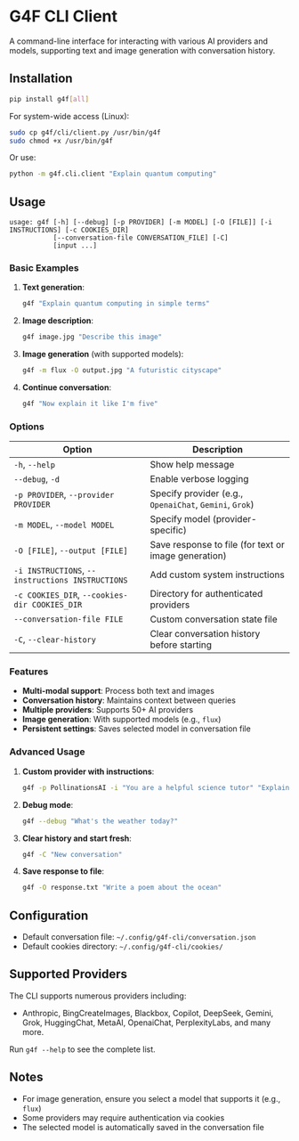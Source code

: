 # G4F CLI Client

A command-line interface for interacting with various AI providers and models, supporting text and image generation with conversation history.

## Installation

```bash
pip install g4f[all]
```

For system-wide access (Linux):

```bash
sudo cp g4f/cli/client.py /usr/bin/g4f
sudo chmod +x /usr/bin/g4f
```

Or use:

```bash
python -m g4f.cli.client "Explain quantum computing"
```

## Usage

```text
usage: g4f [-h] [--debug] [-p PROVIDER] [-m MODEL] [-O [FILE]] [-i INSTRUCTIONS] [-c COOKIES_DIR]
           [--conversation-file CONVERSATION_FILE] [-C]
           [input ...]
```

### Basic Examples

1. **Text generation**:
   ```bash
   g4f "Explain quantum computing in simple terms"
   ```

2. **Image description**:
   ```bash
   g4f image.jpg "Describe this image"
   ```

3. **Image generation** (with supported models):
   ```bash
   g4f -m flux -O output.jpg "A futuristic cityscape"
   ```

4. **Continue conversation**:
   ```bash
   g4f "Now explain it like I'm five"
   ```

### Options

| Option | Description |
|--------|-------------|
| `-h`, `--help` | Show help message |
| `--debug`, `-d` | Enable verbose logging |
| `-p PROVIDER`, `--provider PROVIDER` | Specify provider (e.g., `OpenaiChat`, `Gemini`, `Grok`) |
| `-m MODEL`, `--model MODEL` | Specify model (provider-specific) |
| `-O [FILE]`, `--output [FILE]` | Save response to file (for text or image generation) |
| `-i INSTRUCTIONS`, `--instructions INSTRUCTIONS` | Add custom system instructions |
| `-c COOKIES_DIR`, `--cookies-dir COOKIES_DIR` | Directory for authenticated providers |
| `--conversation-file FILE` | Custom conversation state file |
| `-C`, `--clear-history` | Clear conversation history before starting |

### Features

- **Multi-modal support**: Process both text and images
- **Conversation history**: Maintains context between queries
- **Multiple providers**: Supports 50+ AI providers
- **Image generation**: With supported models (e.g., `flux`)
- **Persistent settings**: Saves selected model in conversation file

### Advanced Usage

1. **Custom provider with instructions**:
   ```bash
   g4f -p PollinationsAI -i "You are a helpful science tutor" "Explain photosynthesis"
   ```

2. **Debug mode**:
   ```bash
   g4f --debug "What's the weather today?"
   ```

3. **Clear history and start fresh**:
   ```bash
   g4f -C "New conversation"
   ```

4. **Save response to file**:
   ```bash
   g4f -O response.txt "Write a poem about the ocean"
   ```

## Configuration

- Default conversation file: `~/.config/g4f-cli/conversation.json`
- Default cookies directory: `~/.config/g4f-cli/cookies/`

## Supported Providers

The CLI supports numerous providers including:
- Anthropic, BingCreateImages, Blackbox, Copilot, DeepSeek, Gemini, Grok, HuggingChat, MetaAI, OpenaiChat, PerplexityLabs, and many more.

Run `g4f --help` to see the complete list.

## Notes

- For image generation, ensure you select a model that supports it (e.g., `flux`)
- Some providers may require authentication via cookies
- The selected model is automatically saved in the conversation file